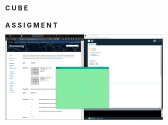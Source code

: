 
## C U B E        
## A S S I G M E N T
![cubeImage](https://raw.githubusercontent.com/fabianrmz/computationGraphicsCourse/master/tarea1cube/cubeImage.PNG)

